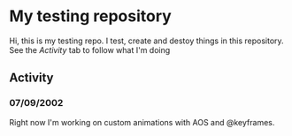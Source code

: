 # My testing repository
Hi, this is my testing repo. I test, create and destoy things in this repository.
See the *Activity* tab to follow what I'm doing

## Activity

### 07/09/2002
Right now I'm working on custom animations with AOS and @keyframes.

